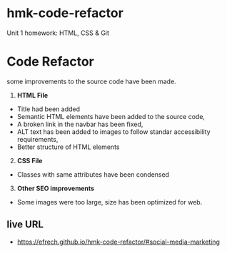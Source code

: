 # hmk-code-refactor
Unit 1 homework: HTML, CSS &amp; Git


# Code Refactor
some improvements to the source code have been made. 

1. **HTML File** 
- Title had been added
- Semantic HTML elements have been added to the source code,
- A broken link in the navbar has been fixed,
- ALT text has been added to images to follow standar accessibility requirements,
- Better structure of HTML elements


2. **CSS File**
- Classes with same attributes have been condensed 

3. **Other SEO improvements**
- Some images were too large, size has been optimized for web. 

## live URL

* https://efrech.github.io/hmk-code-refactor/#social-media-marketing
